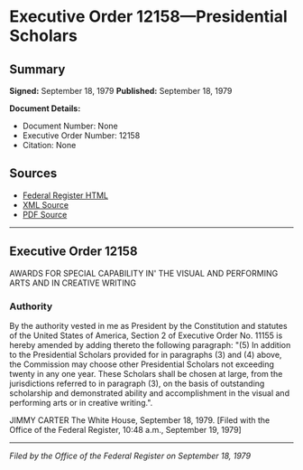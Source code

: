 # Executive Order 12158—Presidential Scholars

## Summary

**Signed:** September 18, 1979
**Published:** September 18, 1979

**Document Details:**
- Document Number: None
- Executive Order Number: 12158
- Citation: None

## Sources
- [Federal Register HTML](https://www.presidency.ucsb.edu/documents/executive-order-12158-presidential-scholars)
- [XML Source](None)
- [PDF Source](None)

---

## Executive Order 12158

AWARDS FOR SPECIAL CAPABILITY IN' THE VISUAL AND PERFORMING ARTS AND IN CREATIVE WRITING
### Authority

By the authority vested in me as President by the Constitution and statutes of the United States of America, Section 2 of Executive Order No. 11155 is hereby amended by adding thereto the following paragraph:
"(5) In addition to the Presidential Scholars provided for in paragraphs (3) and (4) above, the Commission may choose other Presidential Scholars not exceeding twenty in any one year. These Scholars shall be chosen at large, from the jurisdictions referred to in paragraph (3), on the basis of outstanding scholarship and demonstrated ability and accomplishment in the visual and performing arts or in creative writing.".

JIMMY CARTER
The White House,
September 18, 1979.
[Filed with the Office of the Federal Register, 10:48 a.m., September 19, 1979]

---

*Filed by the Office of the Federal Register on September 18, 1979*
